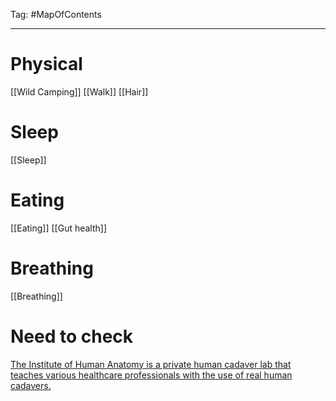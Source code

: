 Tag: #MapOfContents 

---

# Physical
[[Wild Camping]]
[[Walk]]
[[Hair]]

# Sleep
[[Sleep]]

# Eating
[[Eating]]
[[Gut health]]

# Breathing
[[Breathing]]


# Need to check

[The Institute of Human Anatomy is a private human cadaver lab that teaches various healthcare professionals with the use of real human cadavers.](https://www.youtube.com/@TheAnatomyLab)


